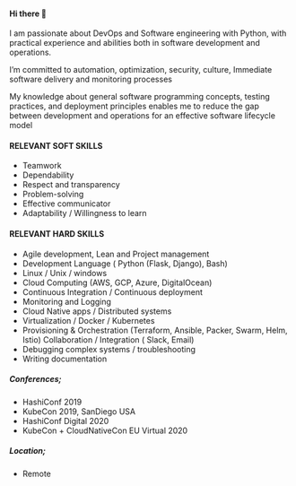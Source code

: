#### Hi there 👋

I am passionate about DevOps and Software engineering with Python, with practical experience and abilities both in software development and operations.

I’m committed to automation, optimization, security, culture, Immediate software delivery and monitoring processes

My knowledge about general software programming concepts, testing practices, and deployment principles enables me to reduce the gap between development and operations for an effective software lifecycle model

#### RELEVANT SOFT SKILLS

- Teamwork 
- Dependability 
- Respect and transparency 
- Problem-solving 
- Effective communicator 
- Adaptability / Willingness to learn

#### RELEVANT HARD SKILLS

- Agile development, Lean and Project management 
- Development Language ( Python (Flask, Django), Bash) 
- Linux / Unix / windows
- Cloud Computing (AWS, GCP, Azure, DigitalOcean) 
- Continuous Integration / Continuous deployment 
- Monitoring and Logging
- Cloud Native apps / Distributed systems
- Virtualization / Docker / Kubernetes
- Provisioning & Orchestration (Terraform, Ansible, Packer, Swarm, Helm, Istio) Collaboration / Integration ( Slack, Email)
- Debugging complex systems / troubleshooting
- Writing documentation 


##### Conferences;

- HashiConf 2019
- KubeCon 2019, SanDiego USA
- HashiConf Digital 2020
- KubeCon + CloudNativeCon EU Virtual 2020


##### Location;

- Remote

<!--
**scott45/scott45** is a ✨ _special_ ✨ repository because its `README.md` (this file) appears on your GitHub profile.

Here are some ideas to get you started:

- 🔭 I’m currently working on ...
- 🌱 I’m currently learning ...
- 👯 I’m looking to collaborate on ...
- 🤔 I’m looking for help with ...
- 💬 Ask me about ...
- 📫 How to reach me: ...
- 😄 Pronouns: ...
- ⚡ Fun fact: ...
-->
